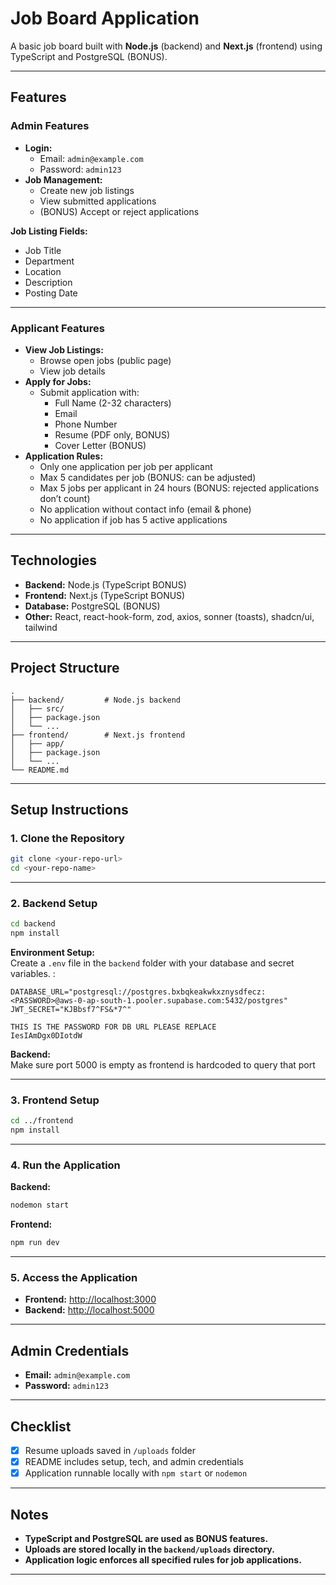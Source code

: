 
# Job Board Application

A basic job board built with **Node.js** (backend) and **Next.js** (frontend) using TypeScript and PostgreSQL (BONUS).

---

## Features

### Admin Features

- **Login:**  
  - Email: `admin@example.com`
  - Password: `admin123`
- **Job Management:**  
  - Create new job listings
  - View submitted applications
  - (BONUS) Accept or reject applications

**Job Listing Fields:**  
- Job Title  
- Department  
- Location  
- Description  
- Posting Date

---

### Applicant Features

- **View Job Listings:**  
  - Browse open jobs (public page)
  - View job details
- **Apply for Jobs:**  
  - Submit application with:
    - Full Name (2-32 characters)
    - Email
    - Phone Number
    - Resume (PDF only, BONUS)
    - Cover Letter (BONUS)
- **Application Rules:**  
  - Only one application per job per applicant
  - Max 5 candidates per job (BONUS: can be adjusted)
  - Max 5 jobs per applicant in 24 hours (BONUS: rejected applications don’t count)
  - No application without contact info (email & phone)
  - No application if job has 5 active applications

---

## Technologies

- **Backend:** Node.js (TypeScript BONUS)
- **Frontend:** Next.js (TypeScript BONUS)
- **Database:** PostgreSQL (BONUS)
- **Other:** React, react-hook-form, zod, axios, sonner (toasts), shadcn/ui, tailwind

---

## Project Structure

```
.
├── backend/         # Node.js backend
│   ├── src/
│   ├── package.json
│   └── ...
├── frontend/        # Next.js frontend
│   ├── app/
│   ├── package.json
│   └── ...
└── README.md
```

---

## Setup Instructions

### 1. Clone the Repository

```bash
git clone <your-repo-url>
cd <your-repo-name>
```

---

### 2. Backend Setup

```bash
cd backend
npm install
```

**Environment Setup:**  
Create a `.env` file in the `backend` folder with your database and secret variables. :

```env
DATABASE_URL="postgresql://postgres.bxbqkeakwkxznysdfecz:<PASSWORD>@aws-0-ap-south-1.pooler.supabase.com:5432/postgres"
JWT_SECRET="KJBbsf7^FS&*7^" 
```
```env
THIS IS THE PASSWORD FOR DB URL PLEASE REPLACE
IesIAmDgx0DIotdW
```
**Backend:**  
Make sure port 5000 is empty as frontend is hardcoded to query that port

---

### 3. Frontend Setup

```bash
cd ../frontend
npm install
```
---

### 4. Run the Application

**Backend:**

```bash
nodemon start
```

**Frontend:**
```bash
npm run dev
```
---

### 5. Access the Application

- **Frontend:** [http://localhost:3000](http://localhost:3000)
- **Backend:** [http://localhost:5000](http://localhost:5000)

---

## Admin Credentials

- **Email:** `admin@example.com`
- **Password:** `admin123`

---

## Checklist

- [x] Resume uploads saved in `/uploads` folder
- [x] README includes setup, tech, and admin credentials
- [x] Application runnable locally with `npm start` or `nodemon`

---

## Notes

- **TypeScript and PostgreSQL are used as BONUS features.**
- **Uploads are stored locally in the `backend/uploads` directory.**
- **Application logic enforces all specified rules for job applications.**


---

